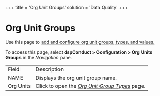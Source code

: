 +++
title = 'Org Unit Groups'
solution = 'Data Quality'
+++

# Org Unit Groups

<div class="use">

Use this page to [add and configure org unit groups, types, and
values.](../Use_Cases/Manage_Org_Units.htm#Add_and_Configure_Org_Unit_Groups,_Types,_and_Values)

</div>

To access this page, select <span style="font-weight: bold;">dspConduct
\> </span>**Configuration \> Org Units Groups** in the *Navigation*
pane.

|           |                                                                            |
| --------- | -------------------------------------------------------------------------- |
| Field     | Description                                                                |
| NAME      | Displays the org unit group name.                                          |
| Org Units | Click to open the *[Org Unit Group Types](Org_Unit_Group_Types.htm)* page. |
